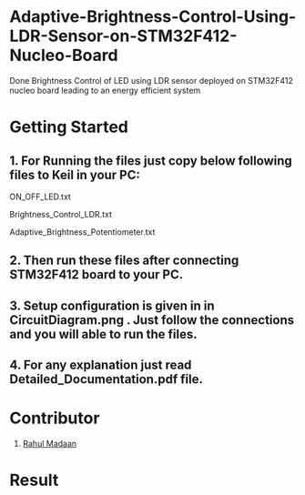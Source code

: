 # Adaptive-Brightness-Control-Using-LDR-Sensor-on-STM32F412-Nucleo-Board
Done Brightness Control of LED using LDR sensor deployed on STM32F412 nucleo board leading to an energy efficient system

# Getting Started

## 1. For Running the files just copy below following files to Keil in your PC:

ON_OFF_LED.txt

Brightness_Control_LDR.txt

Adaptive_Brightness_Potentiometer.txt

## 2. Then run these files after connecting STM32F412 board to your PC.

## 3. Setup configuration is given in in CircuitDiagram.png . Just follow the connections and you will able to run the files.

## 4. For any explanation just read Detailed_Documentation.pdf file.

# Contributor
1. [Rahul Madaan](https://github.com/Reiner009)

# Result
